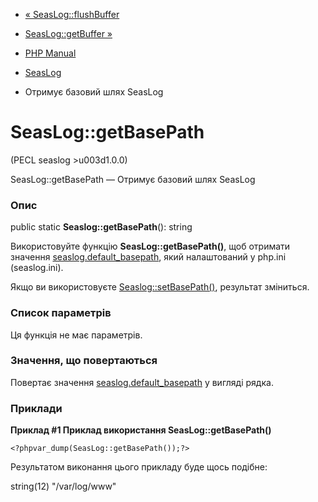 - [« SeasLog::flushBuffer](seaslog.flushbuffer.md)
- [SeasLog::getBuffer »](seaslog.getbuffer.md)

- [PHP Manual](index.md)
- [SeasLog](class.seaslog.md)
- Отримує базовий шлях SeasLog

# SeasLog::getBasePath

(PECL seaslog \>u003d1.0.0)

SeasLog::getBasePath — Отримує базовий шлях SeasLog

### Опис

public static **Seaslog::getBasePath**(): string

Використовуйте функцію **SeasLog::getBasePath()**, щоб отримати значення
[seaslog.default_basepath](seaslog.configuration.md#ini.seaslog.default-basepath),
який налаштований у php.ini (seaslog.ini).

Якщо ви використовуєте [Seaslog::setBasePath()](seaslog.setbasepath.md),
результат зміниться.

### Список параметрів

Ця функція не має параметрів.

### Значення, що повертаються

Повертає значення
[seaslog.default_basepath](seaslog.configuration.md#ini.seaslog.default-basepath)
у вигляді рядка.

### Приклади

**Приклад #1 Приклад використання **SeasLog::getBasePath()****

` <?phpvar_dump(SeasLog::getBasePath());?> `

Результатом виконання цього прикладу буде щось подібне:

string(12) "/var/log/www"
